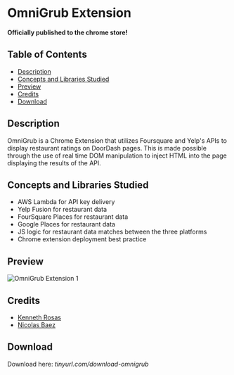 # OmniGrub Extension
**Officially published to the chrome store!**

## Table of Contents
- [Description](#description) 
- [Concepts and Libraries Studied](#concepts-and-libraries-studied)
- [Preview](#preview)
- [Credits](#credits)
- [Download](#download) 

## Description 

OmniGrub is a Chrome Extension that utilizes Foursquare and Yelp's APIs to display restaurant ratings on DoorDash pages. This is made possible through the use of real time DOM manipulation to inject HTML into the page displaying the results of the API. 

## Concepts and Libraries Studied

- AWS Lambda for API key delivery
- Yelp Fusion for restaurant data 
- FourSquare Places for restaurant data 
- Google Places for restaurant data 
- JS logic for restaurant data matches between the three platforms 
- Chrome extension deployment best practice 

## Preview

![OmniGrub Extension 1](https://github.com/Kcrosas/PROJECTS-omniGrubExtension-FSA/assets/90270082/13a30929-0eca-4444-a1c7-939e855e49de)

## Credits

- [Kenneth Rosas](https://github.com/kcrosas) 
- [Nicolas Baez](https://github.com/Nick-qsv) 

## Download

Download here: _tinyurl.com/download-omnigrub_
